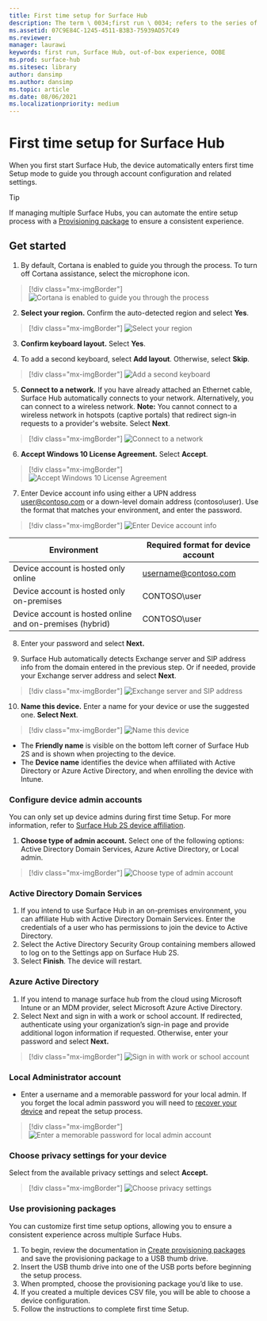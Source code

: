 ```yaml
---
title: First time setup for Surface Hub
description: The term \ 0034;first run \ 0034; refers to the series of steps you'll go through the first time you power up your Microsoft Surface Hub, and means the same thing as \ 0034;out-of-box experience \ 0034; (OOBE). This section will walk you through the process.
ms.assetid: 07C9E84C-1245-4511-B3B3-75939AD57C49
ms.reviewer: 
manager: laurawi
keywords: first run, Surface Hub, out-of-box experience, OOBE
ms.prod: surface-hub
ms.sitesec: library
author: dansimp
ms.author: dansimp
ms.topic: article
ms.date: 08/06/2021
ms.localizationpriority: medium
---
```


# First time setup for Surface Hub

When you first start Surface Hub, the device automatically enters first time Setup mode to guide you through account configuration and related settings.

> [!TIP]
> If managing multiple Surface Hubs, you can automate the entire setup process with a [Provisioning package](#use-provisioning-packages) to ensure a consistent experience.

## Get started

1. By default, Cortana is enabled to guide you through the process. To turn off Cortana assistance, select the microphone icon.

> [!div class="mx-imgBorder"]
> ![Cortana is enabled to guide you through the process](images/hub-setup-cortana.png)

2. **Select your region.** Confirm the auto-detected region and select **Yes**.

> [!div class="mx-imgBorder"]
> ![Select your region](images/hub-setup-region.png)

3. **Confirm keyboard layout.** Select **Yes**.

4. To add a second keyboard, select **Add layout**. Otherwise, select **Skip**.

> [!div class="mx-imgBorder"]
> ![Add a second keyboard](images/hub-setup-2keyboard.png)

 5. **Connect to a network.** If you have already attached an Ethernet cable, Surface Hub automatically connects to your network. Alternatively, you can connect to a wireless network. **Note:** You cannot connect to a wireless network in hotspots (captive portals) that redirect sign-in requests to a provider's website. Select **Next**.

> [!div class="mx-imgBorder"]
> ![Connect to a network](images/hub-setup-network.png)

6. **Accept Windows 10 License Agreement.** Select **Accept**.

> [!div class="mx-imgBorder"]
> ![Accept Windows 10 License Agreement](images/hub-setup-license.png)

7. Enter Device account info using either a UPN address user@contoso.com or a down-level domain address (contoso\user). Use the format that matches your environment, and enter the password.

> [!div class="mx-imgBorder"]
> ![Enter Device account info](images/hub-setup-device-account.png)

| Environment                                              | Required format for device account |
| -------------------------------------------------------- | ---------------------------------- |
| Device account is hosted only online                     | username@contoso.com               |
| Device account is hosted only on-premises                | CONTOSO\user                       |
| Device account is hosted online and on-premises (hybrid) | CONTOSO\user                       |

8. Enter your password and select **Next.**

9. Surface Hub automatically detects Exchange server and SIP address info from the domain entered in the previous step. Or if needed, provide your Exchange server address and select **Next**.

> [!div class="mx-imgBorder"]
> ![Exchange server and SIP address](images/hub-setup-exchange.png)

10. **Name this device.** Enter a name for your device or use the suggested one. **Select Next**.

> [!div class="mx-imgBorder"]
> ![Name this device](images/hub-setup-name.png)

- The **Friendly name** is visible on the bottom left corner of Surface Hub 2S and is shown when projecting to the device.
- The **Device name** identifies the device when affiliated with Active Directory or Azure Active Directory, and when enrolling the device with Intune.

### Configure device admin accounts

You can only set up device admins during first time Setup. For more information, refer to [Surface Hub 2S device affiliation](/surface-hub/prepare-your-environment-for-surface-hub#device-affiliation).

1. **Choose type of admin account.** Select one of the following options: Active Directory Domain Services, Azure Active Directory, or Local admin.

> [!div class="mx-imgBorder"]
> ![Choose type of admin account](images/hub-setup-join.png)

### Active Directory Domain Services

1. If you intend to use Surface Hub in an on-premises environment, you can affiliate Hub with Active Directory Domain Services.  Enter the credentials of a user who has permissions to join the device to Active Directory.
2. Select the Active Directory Security Group containing members allowed to log on to the Settings app on Surface Hub 2S.
3. Select **Finish**. The device will restart.

### Azure Active Directory

1. If you intend to manage surface hub from the cloud using Microsoft Intune or an MDM provider, select Microsoft Azure Active Directory.
2. Select Next and sign in with a work or school account. If redirected, authenticate using your organization’s sign-in page and provide additional logon information if requested. Otherwise, enter your password and select **Next.**

> [!div class="mx-imgBorder"]
> ![Sign in with work or school account](images/hub-setup-signin.png)

### Local Administrator account

- Enter a username and a memorable password for your local admin. If you forget the local admin password you will need to [recover your device](surface-hub-2s-recover-reset.md) and repeat the setup process.  

> [!div class="mx-imgBorder"]
> ![Enter a memorable password for local admin account](images/hub-setup-local-admin.png)

### Choose privacy settings for your device

Select from the available privacy settings and select **Accept.**

> [!div class="mx-imgBorder"]
> ![Choose privacy settings](images/hub-setup-privacy.png)

### Use provisioning packages

You can customize first time setup options, allowing you to ensure a consistent experience across multiple Surface Hubs.

1. To begin, review the documentation in [Create provisioning packages](provisioning-packages-for-surface-hub.md) and save the provisioning package to a USB thumb drive.
2. Insert the USB thumb drive into one of the USB ports before beginning the setup process.
3. When prompted, choose the provisioning package you’d like to use.
4. If you created a multiple devices CSV file, you will be able to choose a device configuration.
5. Follow the instructions to complete first time Setup.
